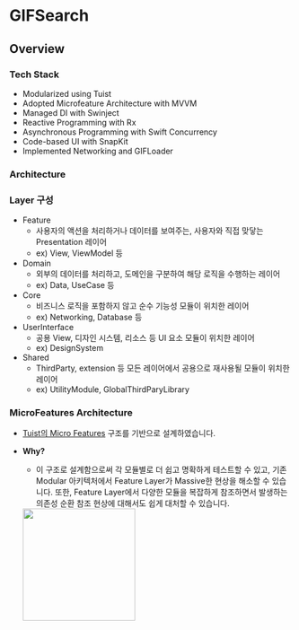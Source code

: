 # GIFSearch

## Overview

### Tech Stack
- Modularized using Tuist
- Adopted Microfeature Architecture with MVVM
- Managed DI with Swinject
- Reactive Programming with Rx
- Asynchronous Programming with Swift Concurrency
- Code-based UI with SnapKit
- Implemented Networking and GIFLoader

### Architecture
### Layer 구성
- Feature
    - 사용자의 액션을 처리하거나 데이터를 보여주는, 사용자와 직접 맞닿는 Presentation 레이어
    - ex) View, ViewModel 등
- Domain
    - 외부의 데이터를 처리하고, 도메인을 구분하여 해당 로직을 수행하는 레이어
    - ex) Data, UseCase 등
- Core
    - 비즈니스 로직을 포함하지 않고 순수 기능성 모듈이 위치한 레이어
    - ex) Networking, Database 등
- UserInterface
    - 공용 View, 디자인 시스템, 리소스 등 UI 요소 모듈이 위치한 레이어
    - ex) DesignSystem
- Shared
    - ThirdParty, extension 등 모든 레이어에서 공용으로 재사용될 모듈이 위치한 레이어
    - ex) UtilityModule, GlobalThirdParyLibrary

### MicroFeatures Architecture
- [Tuist의 Micro Features](https://docs.tuist.io/guide/scale/ufeatures-architecture) 구조를 기반으로 설계하였습니다. 
- **Why?**
    - 이 구조로 설계함으로써 각 모듈별로 더 쉽고 명확하게 테스트할 수 있고, 기존 Modular 아키텍처에서 Feature Layer가 Massive한 현상을 해소할 수 있습니다. 또한, Feature Layer에서 다양한 모듈을 복잡하게 참조하면서 발생하는 의존성 순환 참조 현상에 대해서도 쉽게 대처할 수 있습니다.


    <img src="https://user-images.githubusercontent.com/74440939/210211725-5ac7c9fe-bf25-4707-9775-4f46f1c0c522.png" width="200">

